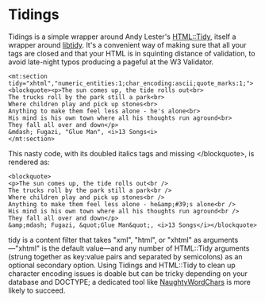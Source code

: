 Tidings
=============

Tidings is a simple wrapper around Andy Lester's [HTML::Tidy](http://search.cpan.org/dist/HTML-Tidy/ "HTML::Tidy on CPAN"), itself a wrapper around [libtidy](http://tidy.sourceforge.net/ "libtidy on sourceforge"). It's a convenient way of making sure that all your tags are closed and that your HTML is in squinting distance of validation, to avoid late-night typos producing a pageful at the W3 Validator.

	<mt:section tidy="xhtml","numeric_entities:1;char_encoding:ascii;quote_marks:1;">
	<blockquote><p>The sun comes up, the tide rolls out<br>
	The trucks roll by the park still a park<br>
	Where children play and pick up stones<br>
	Anything to make them feel less alone - he's alone<br>
	His mind is his own town where all his thoughts run aground<br>
	They fall all over and down</p>
	&mdash; Fugazi, "Glue Man", <i>13 Songs<i>
	</mt:section>

This nasty code, with its doubled italics tags and missing &lt;/blockquote&gt;, is rendered as:

	<blockquote>
	<p>The sun comes up, the tide rolls out<br />
	The trucks roll by the park still a park<br />
	Where children play and pick up stones<br />
	Anything to make them feel less alone - he&amp;#39;s alone<br />
	His mind is his own town where all his thoughts run aground<br />
	They fall all over and down</p>
	&amp;mdash; Fugazi, &quot;Glue Man&quot;, <i>13 Songs</i></blockquote>

tidy is a content filter that takes &quot;xml&quot;, &quot;html&quot;, or &quot;xhtml&quot; as arguments&mdash;&quot;xhtml&quot; is the default value&mdash;and any number of HTML::Tidy arguments (strung together as key:value pairs and separated by semicolons) as an optional secondary option. Using Tidings and HTML::Tidy to clean up character encoding issues is doable but can be tricky depending on your database and DOCTYPE; a dedicated tool like [NaughtyWordChars](http://plugins.movabletype.org/naughtywordchar/ "NaughtyWordChars at plugins.movabletype.org") is more likely to succeed.
